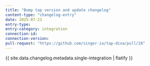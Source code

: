 ```yaml
---
title: "Bump tap version and update changelog"
content-type: "changelog-entry"
date: 2025-07-21
entry-type: 
entry-category: integration
connection-id: 
connection-version: 
pull-request: "https://github.com/singer-io/tap-dixa/pull/28"
---
```

{{ site.data.changelog.metadata.single-integration | flatify }}